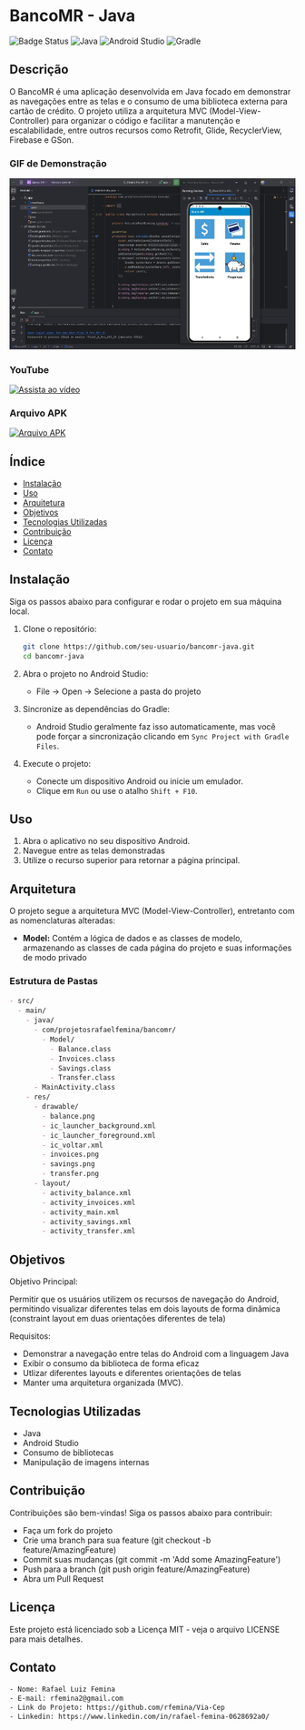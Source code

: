 # BancoMR - Java

![Badge Status](https://img.shields.io/badge/status-active-brightgreen)
![Java](https://img.shields.io/badge/java-%23ED8B00.svg?style=for-the-badge&logo=openjdk&logoColor=white)
![Android Studio](https://img.shields.io/badge/Android%20Studio-3DDC84?logo=android-studio&logoColor=white)
![Gradle](https://img.shields.io/badge/Gradle-02303A.svg?style=for-the-badge&logo=Gradle&logoColor=white)


## Descrição

O BancoMR é uma aplicação desenvolvida em Java focado em demonstrar as navegações entre as telas e o consumo de uma biblioteca externa para cartão de crédito. O projeto utiliza a arquitetura MVC (Model-View-Controller) para organizar o código e facilitar a manutenção e escalabilidade, entre outros recursos como Retrofit, Glide, RecyclerView, Firebase e GSon.

### GIF de Demonstração
![GIF do projeto](https://github.com/rfemina/BancoMRJava/blob/master/BancoMR-Java.gif)

### YouTube
[![Assista ao vídeo](https://img.shields.io/badge/YouTube-%23FF0000.svg?style=for-the-badge&logo=YouTube&logoColor=white)](https://youtu.be/tZGAbwQD-nU)

### Arquivo APK
[![Arquivo APK](https://img.shields.io/badge/Android-3DDC84?style=for-the-badge&logo=android&logoColor=white)](https://github.com/rfemina/BancoMRJava/blob/master/BancoMR-java.apk)

## Índice

- [Instalação](#instalação)
- [Uso](#uso)
- [Arquitetura](#arquitetura)
- [Objetivos](#objetivos)
- [Tecnologias Utilizadas](#tecnologias-utilizadas)
- [Contribuição](#contribuição)
- [Licença](#licença)
- [Contato](#contato)

## Instalação

Siga os passos abaixo para configurar e rodar o projeto em sua máquina local.

1. Clone o repositório:
    ```sh
    git clone https://github.com/seu-usuario/bancomr-java.git
    cd bancomr-java
    ```

2. Abra o projeto no Android Studio:
    - File -> Open -> Selecione a pasta do projeto

3. Sincronize as dependências do Gradle:
    - Android Studio geralmente faz isso automaticamente, mas você pode forçar a sincronização clicando em `Sync Project with Gradle Files`.

4. Execute o projeto:
    - Conecte um dispositivo Android ou inicie um emulador.
    - Clique em `Run` ou use o atalho `Shift + F10`.

## Uso

1. Abra o aplicativo no seu dispositivo Android.
2. Navegue entre as telas demonstradas
3. Utilize o recurso superior para retornar a página principal.

## Arquitetura

O projeto segue a arquitetura MVC (Model-View-Controller), entretanto com as nomenclaturas alteradas:

- **Model:** Contém a lógica de dados e as classes de modelo, armazenando as classes de cada página do projeto e suas informações de modo privado

### Estrutura de Pastas

```markdown
- src/
  - main/
    - java/
      - com/projetosrafaelfemina/bancomr/
        - Model/
          - Balance.class
          - Invoices.class
          - Savings.class
          - Transfer.class
      - MainActivity.class
    - res/
      - drawable/
        - balance.png
        - ic_launcher_background.xml
        - ic_launcher_foreground.xml
        - ic_voltar.xml
        - invoices.png
        - savings.png
        - transfer.png
      - layout/
        - activity_balance.xml
        - activity_invoices.xml
        - activity_main.xml
        - activity_savings.xml
        - activity_transfer.xml
```
## Objetivos

Objetivo Principal:

Permitir que os usuários utilizem os recursos de navegação do Android, permitindo visualizar diferentes telas em dois layouts de forma dinâmica (constraint layout em duas orientações diferentes de tela)

Requisitos:

  - Demonstrar a navegação entre telas do Android com a linguagem Java
  - Exibir o consumo da biblioteca de forma eficaz
  - Utlizar diferentes layouts e diferentes orientações de telas
  - Manter uma arquitetura organizada (MVC).

## Tecnologias Utilizadas
  - Java
  - Android Studio
  - Consumo de bibliotecas
  - Manipulação de imagens internas


## Contribuição
Contribuições são bem-vindas! Siga os passos abaixo para contribuir:

  - Faça um fork do projeto
  - Crie uma branch para sua feature (git checkout -b feature/AmazingFeature)
  - Commit suas mudanças (git commit -m 'Add some AmazingFeature')
  - Push para a branch (git push origin feature/AmazingFeature)
  - Abra um Pull Request


## Licença
Este projeto está licenciado sob a Licença MIT - veja o arquivo LICENSE para mais detalhes.

## Contato

    - Nome: Rafael Luiz Femina
    - E-mail: rfemina2@gmail.com
    - Link do Projeto: https://github.com/rfemina/Via-Cep
    - Linkedin: https://www.linkedin.com/in/rafael-femina-0628692a0/
